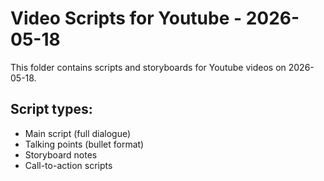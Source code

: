 # Video Scripts for Youtube - 2026-05-18

This folder contains scripts and storyboards for Youtube videos on 2026-05-18.

## Script types:
- Main script (full dialogue)
- Talking points (bullet format)
- Storyboard notes
- Call-to-action scripts

